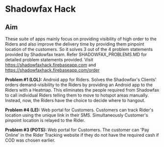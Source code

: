 # Shadowfax Hack
## Aim
These suite of apps mainly focus on providing visibility of high order to the Riders and also improve the delivery time by providing them pinpoint location of the customers. So it solves 3 out of the 4 problem statements provided by Shadowfax team. Refer SHADOWFAX_PROBLEMS.MD for detailed problem statements provided. Visit https://shadowfaxhack.firebaseapp.com and https://shadowfaxhack.firebaseapp.com/order

**Problem #1 (LOL):** Android app for Riders. Solves the Shadowfax's Clients' orders demand-visibility to the Riders by providing an Android app to the Riders with a Heatmap. This eliminates the people required from Shadowfax to call individual Riders telling them to move to hotspot areas manually. Instead, now, the Riders have the choice to decide where to hangout.

**Problem #4 (LE):** Web portal for Customers. Customers can track Rider's location using the unique link in their SMS. Simultaneously Customer's pinpoint location is relayed to the Rider.

**Problem #3 (POTS):** Web portal for Customers. The customer can 'Pay Online' in the Rider Tracking website if they do not have the required cash if COD was chosen earlier.
